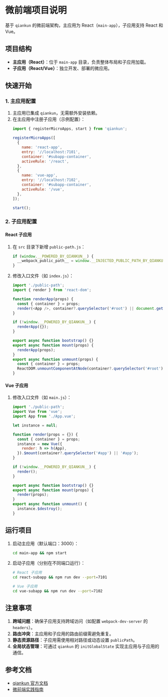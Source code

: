 # 微前端项目说明

基于 `qiankun` 的微前端架构，主应用为 React（`main-app`），子应用支持 React 和 Vue。

## 项目结构

- **主应用（React）**：位于 `main-app` 目录，负责整体布局和子应用加载。
- **子应用（React/Vue）**：独立开发、部署的微应用。

## 快速开始

### 1. 主应用配置

1. 主应用已集成 `qiankun`，无需额外安装依赖。
2. 在主应用中注册子应用（示例配置）：
   ```javascript
   import { registerMicroApps, start } from 'qiankun';

   registerMicroApps([
     {
       name: 'react-app',
       entry: '//localhost:7101',
       container: '#subapp-container',
       activeRule: '/react',
     },
     {
       name: 'vue-app',
       entry: '//localhost:7102',
       container: '#subapp-container',
       activeRule: '/vue',
     },
   ]);

   start();
   ```

### 2. 子应用配置

#### React 子应用
1. 在 `src` 目录下新增 `public-path.js`：
   ```javascript
   if (window.__POWERED_BY_QIANKUN__) {
     __webpack_public_path__ = window.__INJECTED_PUBLIC_PATH_BY_QIANKUN__;
   }
   ```
2. 修改入口文件（如 `index.js`）：
   ```javascript
   import './public-path';
   import { render } from 'react-dom';

   function renderApp(props) {
     const { container } = props;
     render(<App />, container?.querySelector('#root') || document.getElementById('root'));
   }

   if (!window.__POWERED_BY_QIANKUN__) {
     renderApp({});
   }

   export async function bootstrap() {}
   export async function mount(props) {
     renderApp(props);
   }
   export async function unmount(props) {
     const { container } = props;
     ReactDOM.unmountComponentAtNode(container?.querySelector('#root') || document.getElementById('root'));
   }
   ```

#### Vue 子应用
1. 修改入口文件（如 `main.js`）：
   ```javascript
   import './public-path';
   import Vue from 'vue';
   import App from './App.vue';

   let instance = null;

   function render(props = {}) {
     const { container } = props;
     instance = new Vue({
       render: h => h(App),
     }).$mount(container?.querySelector('#app') || '#app');
   }

   if (!window.__POWERED_BY_QIANKUN__) {
     render();
   }

   export async function bootstrap() {}
   export async function mount(props) {
     render(props);
   }
   export async function unmount() {
     instance.$destroy();
   }
   ```

## 运行项目

1. 启动主应用（默认端口：3000）：
   ```bash
   cd main-app && npm start
   ```
2. 启动子应用（分别在不同端口运行）：
   ```bash
   # React 子应用
   cd react-subapp && npm run dev --port=7101

   # Vue 子应用
   cd vue-subapp && npm run dev --port=7102
   ```

## 注意事项

1. **跨域问题**：确保子应用支持跨域访问（如配置 `webpack-dev-server` 的 `headers`）。
2. **路由冲突**：主应用和子应用的路由前缀需避免重复。
3. **静态资源路径**：子应用需使用相对路径或动态设置 `publicPath`。
4. **全局状态管理**：可通过 `qiankun` 的 `initGlobalState` 实现主应用与子应用的通信。

## 参考文档

- [qiankun 官方文档](https://qiankun.umijs.org/)
- [微前端实践指南](https://micro-frontends.org/)